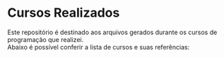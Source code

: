# **Cursos Realizados**

Este repositório é destinado aos arquivos gerados durante os cursos de programação que realizei.  
Abaixo é possível conferir a lista de cursos e suas referências:
